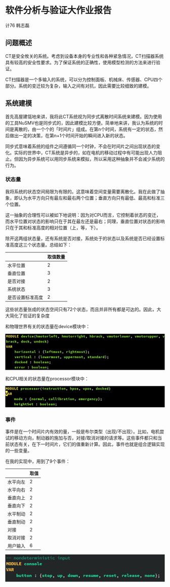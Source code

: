 # 软件分析与验证大作业报告

计76 韩志磊

## 问题概述

CT是安全攸关的系统。考虑到设备本身的专业性和各种紧急情况，CT扫描器系统具有较高的安全性要求。为了保证系统的正确性，使用模型检测的方法来进行验证。

CT扫描器是一个多输入的系统，可以分为控制面板、机械床、传感器、CPU四个部分。系统的变迁较为复杂，输入之间有对抗，因此需要比较细致的建模。

## 系统建模

首先高屋建瓴地来讲，我将此CT系统视为同步式离散时间系统来建模。因为使用的工具NuSMV也是同步式的，因此建模比较方便。简单地来讲，我认为系统的时间是离散的，由一个个的「时间片」组成。在第n个时间，系统有一定的状态，然后做出一定的决策，在第n+1个时间开始的瞬间进入新的状态。

同步式意味着系统的组件之间遵循同一个时钟，不会在时间片之间出现状态的变化。实际的世界中，CT系统是异步的，如在电机的移动过程中有可能出现人力阻止。但因为异步系统可以用同步系统来模拟，所以采用这种抽象并不会减少系统的行为。

### 状态量

我将系统的状态空间局限为有限的。这意味着空间变量需要离散化。我在此做了抽象，即认为水平方向只有最左和最右两个位置；垂直方向只有最低、最高和标准三个位置。

这一抽象的合理性可以被如下地说明：因为对CPU而言，它控制着状态的变迁，而水平位置对状态的影响只在于其在最左还是最右；同理，垂直位置对状态的影响只在于其和标准高度的相对位置（上，等，下）。

除开这两组状态量，还有系统是否对接，系统处于的状态以及系统是否已经设置标准高度这三个状态量。总结如下：

|                                  | 取值数量 |
| -------------------------- | ------------- |
| 水平位置                 | 2               |
| 垂直位置                 | 3               |
| 是否对接                 | 2               |
| 系统状态                 | 3               |
| 是否设置标准高度 | 2               |

这些状态量张成的状态空间只有72个状态，而且并非所有都是可达的。因此，大大简化了验证的复杂度

和物理世界有关的状态量在device模块中：

![和物理世界有关的状态量在device中](_v_images/20210106164237419_1708575948.png)

和CPU相关的状态量在processor模块中：

![和CPU相关的状态量在processor模块中](_v_images/20210106164405554_560122873.png)
### 事件

事件是在一个时间片内有效的量，一般是布尔类型（出现/不出现）。比如，电机尝试的移动方向，制动器的施加与否，对接/取消对接的请求等。这些事件都只和当前状态有关，在下一时间片，它们的值重新计算。因此，事件也就是组合逻辑实现的一些变量。

在我的实现中，用到了9个事件：

|                  | 取值 |
| ------------- | ------ |
| 水平向左 | 2       |
| 水平向右 | 2       |
| 垂直向上 | 2       |
| 垂直向下 | 2       |
| 水平制动 | 2       |
| 垂直制动 | 2       |
| 对接         | 2       |
| 取消对接 | 2       |
| 用户输入 | 6       |

![用户输入](_v_images/20210106164201892_673851710.png)